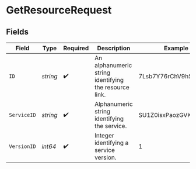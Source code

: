 # GetResourceRequest


## Fields

| Field                                                 | Type                                                  | Required                                              | Description                                           | Example                                               |
| ----------------------------------------------------- | ----------------------------------------------------- | ----------------------------------------------------- | ----------------------------------------------------- | ----------------------------------------------------- |
| `ID`                                                  | *string*                                              | :heavy_check_mark:                                    | An alphanumeric string identifying the resource link. | 7Lsb7Y76rChV9hSrv3KgFl                                |
| `ServiceID`                                           | *string*                                              | :heavy_check_mark:                                    | Alphanumeric string identifying the service.          | SU1Z0isxPaozGVKXdv0eY                                 |
| `VersionID`                                           | *int64*                                               | :heavy_check_mark:                                    | Integer identifying a service version.                | 1                                                     |